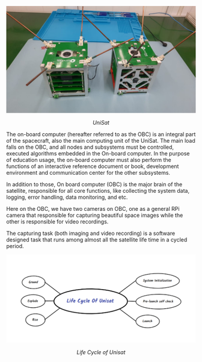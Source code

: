 <p align="center">
    <img src="assets/images/unisat-2.jpg">
  <p align="center"><i>UniSat</i></p>
</p>

The on-board computer (hereafter referred to as the OBC) is an integral part of the spacecraft, also the main computing unit of the UniSat. The main load falls on the OBC, and all nodes and subsystems must be controlled, executed algorithms embedded in the On-board computer. In the purpose of education usage, the on-board computer must also perform the functions of an interactive reference document or book, development environment and communication center for the other subsystems.

In addition to those, On board computer (OBC) is the major brain of the satellite, responsible for all core functions, like collecting the system data, logging, error handling, data monitoring, and etc.

Here on the OBC, we have two cameras on OBC, one as a general RPi camera that responsible for capturing beautiful space images while the other is responsible for video recordings.

The capturing task (both imaging and video recording) is a software designed task that runs among almost all the satellite life time in a cycled period.

<p align="center">
    <img src="assets/images/life-cycle.png">
  <p align="center"><i>Life Cycle of Unisat</i></p>
</p>

